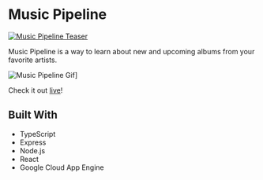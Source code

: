 # Music Pipeline

[![Music Pipeline Teaser](https://i.imgur.com/7G5Uxxm.jpg)](https://musicpipeline.app)

Music Pipeline is a way to learn about new and upcoming albums from your
favorite artists.

![Music Pipeline Gif](https://s6.gifyu.com/images/ezgif.com-gif-makerc4fe4405d9090a2c.gif)]

Check it out [live](https://musicpipeline.app)!

## Built With

- TypeScript
- Express
- Node.js
- React
- Google Cloud App Engine
